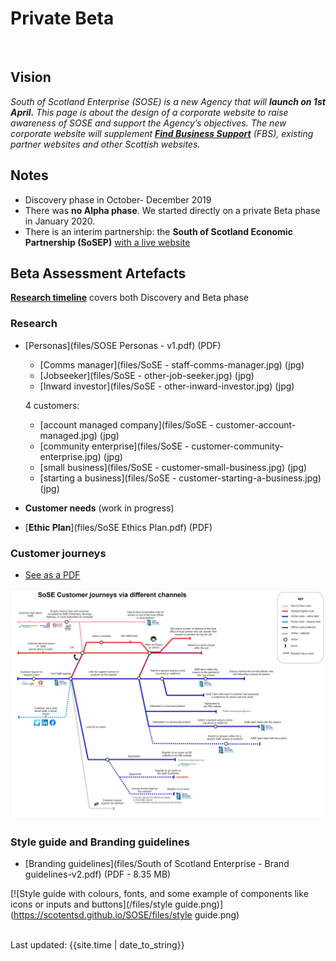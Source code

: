 
# Private Beta 
<br>

## Vision
_South of Scotland Enterprise (SOSE) is a new Agency that will **launch on 1st April.**_
_This page is about the design of a corporate website to raise awareness of SOSE and support the Agency’s objectives._
_The new corporate website will supplement [**Find Business Support**](https://www.findbusinesssupport.gov.scot/) (FBS), existing partner websites and other Scottish websites._


## Notes
- Discovery phase in October- December 2019
- There was **no Alpha phase**. We started directly on a private Beta phase in January 2020.
- There is an interim partnership: the **South of Scotland Economic Partnership (SoSEP)** [with a live website](https://www.sosep.co.uk/site/index.php)

## Beta Assessment Artefacts

[**Research timeline**](timeline) covers both Discovery and Beta phase


### Research

* [Personas](files/SOSE Personas - v1.pdf) (PDF)

    - [Comms manager](files/SoSE - staff-comms-manager.jpg) (jpg)
    - [Jobseeker](files/SoSE - other-job-seeker.jpg) (jpg)
    - [Inward investor](files/SoSE - other-inward-investor.jpg) (jpg)
    
    4 customers:
    
    - [account managed company](files/SoSE - customer-account-managed.jpg) (jpg)
    - [community enterprise](files/SoSE - customer-community- enterprise.jpg) (jpg)
    - [small business](files/SoSE - customer-small-business.jpg) (jpg)
    - [starting a business](files/SoSE - customer-starting-a-business.jpg) (jpg)
 

* **Customer needs**
(work in progress)

* [**Ethic Plan**](files/SoSE Ethics Plan.pdf) (PDF)

### Customer journeys
- [See as a PDF](/images/SoSE-journeys5.pdf)

[![customer journey via different channel as a tube map](/images/SoSE-journeys5.png)](https://scotentsd.github.io/SOSE/images/SoSE-journeys5.png)

### Style guide and Branding guidelines
- [Branding guidelines](files/South of Scotland Enterprise - Brand guidelines-v2.pdf) (PDF - 8.35 MB)

[![Style guide with colours, fonts, and some example of components like icons or inputs and buttons](/files/style guide.png)](https://scotentsd.github.io/SOSE/files/style guide.png)

<br>
<div>Last updated: {{site.time | date_to_string}}</div>
